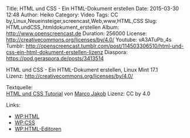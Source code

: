 Title: HTML und CSS - Ein HTML-Dokument erstellen
Date: 2015-03-30 12:48
Author: Heiko
Category: Video
Tags: CC by,Linux,Neueinsteiger,screencast,Web,www,HTML,CSS
Slug: HTMLundCSS_htmldokument_erstellen
Album: http://www.openscreencast.de
Duration: 256000
License: http://creativecommons.org/licenses/by/4.0/
Youtube: vA3ATuPb_4s
Tumblr: http://openscreencast.tumblr.com/post/114503306510/html-und-css-ein-html-dokument-erstellen-lizenz
Diaspora: https://pod.geraspora.de/posts/3413514

HTML und CSS - Ein HTML-Dokument erstellen, Linux Mint 17.1  
Lizenz: <http://creativecommons.org/licenses/by/4.0/>  
  
Textquelle:  
[HTML und CSS Tutorial](http://code.makery.ch/library/html-css/de/) von [Marco
Jakob](http://code.makery.ch/about/) Lizenz: CC by 4.0

Links:

  * [WP:HTML](http://de.wikipedia.org/wiki/Hypertext_Markup_Language "Link zu wikipedia.org" )
  * [WP:CSS](http://de.wikipedia.org/wiki/Cascading_Style_Sheets "Link zu wikipedia.org" )
  * [WP:HTML-Editoren](http://de.wikipedia.org/wiki/Liste_von_HTML-Editoren "Link zu wikipedia.org" )

